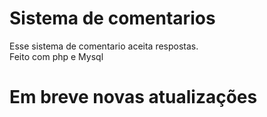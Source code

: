 # Sistema de comentarios
Esse sistema de comentario aceita respostas. <br>
Feito com php e Mysql

# Em breve novas atualizações

